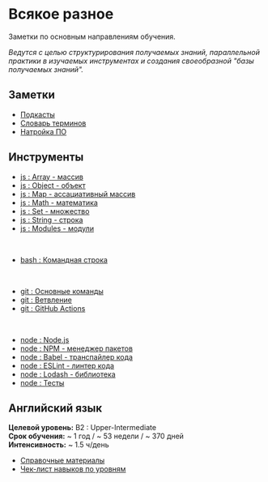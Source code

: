 # Всякое разное

Заметки по основным направлениям обучения.

_Ведутся с целью структурирования получаемых знаний, параллельной практики в изучаемых инструментах и создания своеобразной "базы получаемых знаний"._

## Заметки

- [Подкасты](./notes-podcasts.md)
- [Словарь терминов](./notes-dictionary.md)
- [Натройка ПО](./notes-soft.md)

## Инструменты

- [js : Array - массив](./js-array.md)
- [js : Object - объект](./js-object.md)
- [js : Map - ассациативный массив](./js-map.md)
- [js : Math - математика](./js-math.md)
- [js : Set - множество](./js-set.md)
- [js : String - строка](./js-string.md)
- [js : Modules - модули](./js-modules.md)

<br>

- [bash : Командная строка](./bash.md)

<br>

- [git : Основные команды](./git.md)
- [git : Ветвление](./git-branch.md)
- [git : GitHub Actions](./git-github-actions.md)

<br>

- [node : Node.js](./node.md)
- [node : NPM - менеджер пакетов](./node-npm.md)
- [node : Babel - транспайлер кода](./node-babel.md)
- [node : ESLint - линтер кода](./node-eslint.md)
- [node : Lodash - библиотека](./node-lodash.md)
- [node : Тесты](./node-test.md)

## Английский язык

**Целевой уровень:** B2 : Upper-Intermediate<br>
**Срок обучения:** ~ 1 год / ~ 53 недели / ~ 370 дней<br>
**Интенсивность:** ~ 1.5 ч/день

- [Справочные материалы](./eng-sources.md)
- [Чек-лист навыков по уровням](./eng-levels.md)
